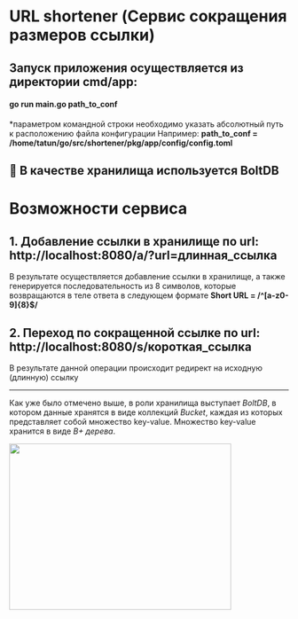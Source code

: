 # URL shortener (Сервис сокращения размеров ссылки)
<h2>Запуск приложения осуществляется из директории cmd/app:</h2>

#### go run main.go path_to_conf

*параметром командной строки необходимо указать абсолютный путь к расположению файла конфигурации
Например: **path_to_conf = /home/tatun/go/src/shortener/pkg/app/config/config.toml**

## :briefcase: В качестве хранилища используется **BoltDB**

# Возможности сервиса
## 1. Добавление ссылки в хранилище по url: http://localhost:8080/a/?url=длинная_ссылка

В результате осуществляется добавление ссылки в хранилище, а также генерируется последовательность из 8 символов, которые возвращаются в теле ответа в следующем формате **Short URL = /^[a-z0-9]{8}$/**

## 2. Переход по сокращенной ссылке по url: http://localhost:8080/s/короткая_ссылка

В результате данной операции происходит редирект на исходную (длинную) ссылку
_____________________________________________________________________________
Как уже было отмечено выше, в роли хранилища выступает *BoltDB*, в котором данные хранятся в виде коллекций *Bucket*, каждая из которых представляет собой множество key-value. Множество key-value хранится в виде *B+ дерева*.

<img src="http://cburch.com/cs/340/reading/btree/btree-6.png" width=400px, height=300px>
